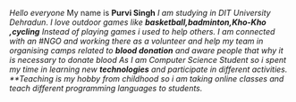 *Hello everyone*
My name is **Purvi Singh**
_I am studying in DIT University Dehradun_.
_I love outdoor games like **basketball,badminton,Kho-Kho ,cycling**_
_Instead of playing games i used to help others. I am connected with an #NGO and working there as a volunteer and help my team in organising camps related to **blood donation**
and aware people that why it is necessary to donate blood_
_As I am Computer Science Student so i spent my time in learning new **technologies** and participate in different activities._
_**Teaching is my hobby from childhood so i am taking online classes and teach different programming languages to students._
 